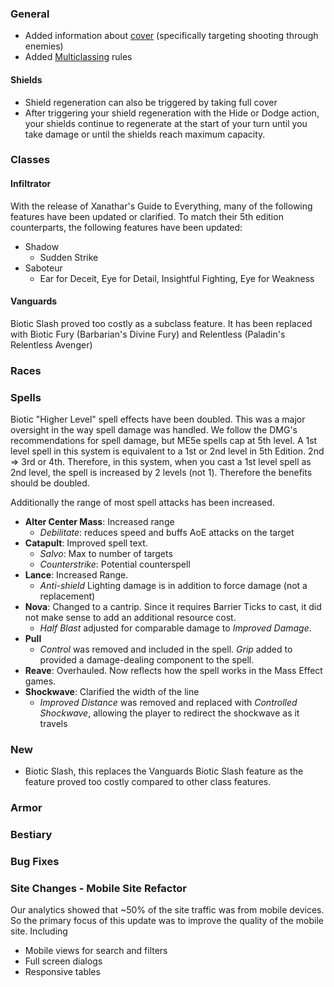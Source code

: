 ### General

* Added information about [cover](/phb/rules/combat#cover) (specifically targeting shooting through enemies)
* Added [Multiclassing](/phb/rules/multiclassing) rules

#### Shields
* Shield regeneration can also be triggered by taking full cover
* After triggering your shield regeneration with the Hide or Dodge action, your shields continue to regenerate at the start
of your turn until you take damage or until the shields reach maximum capacity.

### Classes

#### Infiltrator
With the release of Xanathar's Guide to Everything, many of the following features have been updated or clarified. To match their
5th edition counterparts, the following features have been updated:
* Shadow
  * Sudden Strike
* Saboteur
  * Ear for Deceit, Eye for Detail, Insightful Fighting, Eye for Weakness

#### Vanguards
Biotic Slash proved too costly as a subclass feature. It has been replaced with Biotic Fury (Barbarian's Divine Fury)
and Relentless (Paladin's Relentless Avenger)

### Races

### Spells

Biotic "Higher Level" spell effects have been doubled. This was a major oversight in the way spell damage was handled. We
follow the DMG's recommendations for spell damage, but ME5e spells cap at 5th level. A 1st level spell in this
system is equivalent to a 1st or 2nd level in 5th Edition. 2nd => 3rd or 4th. Therefore, in this system, when you cast a
1st level spell as 2nd level, the spell is increased by 2 levels (not 1). Therefore the benefits should be doubled.

Additionally the range of most spell attacks has been increased.

* __Alter Center Mass__: Increased range
  * _Debilitate_: reduces speed and buffs AoE attacks on the target
* __Catapult__: Improved spell text.
  * _Salvo_: Max to number of targets
  * _Counterstrike_: Potential counterspell
* __Lance__: Increased Range.
  * _Anti-shield_ Lighting damage is in addition to force damage (not a replacement)
* __Nova__: Changed to a cantrip. Since it requires Barrier Ticks to cast, it did not make sense to add an additional resource cost.
  * _Half Blast_ adjusted for comparable damage to _Improved Damage_.
* __Pull__
  * _Control_ was removed and included in the spell. _Grip_ added to provided a damage-dealing component to the spell.
* __Reave__: Overhauled. Now reflects how the spell works in the Mass Effect games.
* __Shockwave__: Clarified the width of the line
  * _Improved Distance_ was removed and replaced with _Controlled Shockwave_, allowing the player to redirect the shockwave
  as it travels

### New
* Biotic Slash, this replaces the Vanguards Biotic Slash feature as the feature proved too costly compared to other class features.

### Armor

### Bestiary

### Bug Fixes

### Site Changes - Mobile Site Refactor

Our analytics showed that ~50% of the site traffic was from mobile devices. So the primary focus of this update was to improve
the quality of the mobile site. Including

* Mobile views for search and filters
* Full screen dialogs
* Responsive tables



